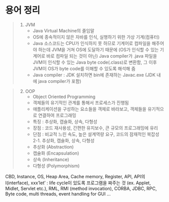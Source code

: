 # 용어 정리

> 1. JVM
>     - Java Virtual Machine의 줄임말
>     - OS에 종속적이지 않은 자바를 인식, 실행하기 위한 가상 기계(컴퓨터)
>     - Java 소스코드는 CPU가 인식하지 못 하므로 기계어로 컴파일을 해주어야 하는데 JVM을 거쳐 OS에 도달하기 때문에 (OS가 인식할 수 있는 기계어로 바로 컴파일 되는 것이 아닌) Java compiler가 .java 파일을 JVM이 인식할 수 있는 Java byte code(.class)로 변환함, 그 이후 JVM이 OS가 byte code를 이해할 수 있도록 해석해 줌
>     - Java compiler : JDK 설치하면 bin에 존재하는 Javac.exe (JDK 내에 java compiler가 포함)

> 2. OOP
>     - Object Oriented Programming
>     - 객체들의 유기적인 관계를 통해서 프로세스가 진행됨
>     - 애플리케이션을 구성하는 요소들을 객체로 바라보고, 객체들을 유기적으로 연결하여 프로그래밍
>     - 특징 : 추상화, 캡슐화, 상속, 다형성
>     - 장점 : 코드 재사용성, 간편한 유지보수, 큰 규모의 프로그래밍에 유리
>     - 단점 : 비교적 느린 속도, 높은 설계역량 요구, 코드의 잠재적인 복잡성  
>       2-1. 추상화, 캡슐화, 상속, 다형성
>     - 추상화 (Abstraction)
>     - 캡슐화 (Encapsulation)
>     - 상속 (Inheritance)
>     - 다형성 (Polymorphism)

CBD, Instance, OS, Heap Area, Cache memory, Register, API, API의 I(interface), xxx’let’ : life cycle이 있도록 프로그램을 짜주는 것 (ex. Applet, Midlet, Servlet etc.), RML, RMI (method invocation), CORBA, JDBC, RPC, Byte code, multi threads, event handling for GUI ...
